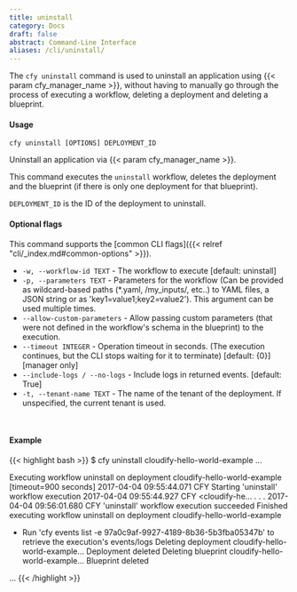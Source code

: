```yaml
---
title: uninstall
category: Docs
draft: false
abstract: Command-Line Interface
aliases: /cli/uninstall/
---
```


The `cfy uninstall` command is used to uninstall an application using {{< param cfy_manager_name >}}, without having to manually go through the process of executing a workflow, deleting a deployment and deleting a blueprint.


#### Usage
`cfy uninstall [OPTIONS] DEPLOYMENT_ID`

Uninstall an application via {{< param cfy_manager_name >}}.

This command executes the `uninstall` workflow, deletes the deployment and
the blueprint (if there is only one deployment for that blueprint).

`DEPLOYMENT_ID` is the ID of the deployment to uninstall.

#### Optional flags

This command supports the [common CLI flags]({{< relref "cli/_index.md#common-options" >}}).

*  `-w, --workflow-id TEXT` - 
                        The workflow to execute [default: uninstall]
*  `-p, --parameters TEXT` - 
                        Parameters for the workflow (Can be provided as
                        wildcard-based paths (*.yaml, /my_inputs/,
                        etc..) to YAML files, a JSON string or as
                        'key1=value1;key2=value2'). This argument can be
                        used multiple times.
*  `--allow-custom-parameters` - 
                        Allow passing custom parameters (that were not
                        defined in the workflow's schema in the
                        blueprint) to the execution.
*  `--timeout INTEGER` - 
                        Operation timeout in seconds. (The execution
                        continues, but the CLI stops
                        waiting for it to terminate) [default: {0}] [manager only]
*  `--include-logs / --no-logs` -
                        Include logs in returned events. [default: True]
* `-t, --tenant-name TEXT` -  The name of the tenant of the deployment. If unspecified, the current tenant is used.

&nbsp;
#### Example

{{< highlight  bash  >}}
$ cfy uninstall cloudify-hello-world-example
...

Executing workflow uninstall on deployment cloudify-hello-world-example [timeout=900 seconds]
2017-04-04 09:55:44.071  CFY <cloudify-hello-world-example> Starting 'uninstall' workflow execution
2017-04-04 09:55:44.927  CFY <cloudify-he...
.
.
.
2017-04-04 09:56:01.680  CFY <cloudify-hello-world-example> 'uninstall' workflow execution succeeded
Finished executing workflow uninstall on deployment cloudify-hello-world-example
* Run 'cfy events list -e 97a0c9af-9927-4189-8b36-5b3fba05347b' to retrieve the execution's events/logs
Deleting deployment cloudify-hello-world-example...
Deployment deleted
Deleting blueprint cloudify-hello-world-example...
Blueprint deleted

...
{{< /highlight >}}